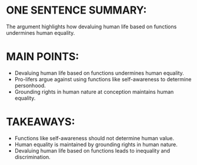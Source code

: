 # ONE SENTENCE SUMMARY:
The argument highlights how devaluing human life based on functions undermines human equality.

# MAIN POINTS:
- Devaluing human life based on functions undermines human equality.
- Pro-lifers argue against using functions like self-awareness to determine personhood.
- Grounding rights in human nature at conception maintains human equality.

# TAKEAWAYS:
- Functions like self-awareness should not determine human value.
- Human equality is maintained by grounding rights in human nature.
- Devaluing human life based on functions leads to inequality and discrimination.